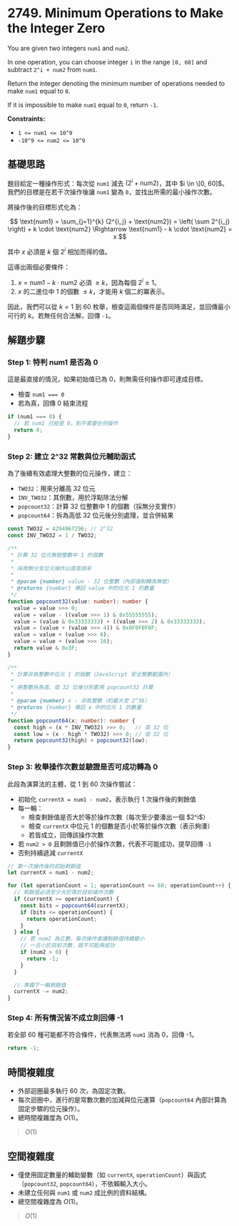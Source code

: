 # 2749. Minimum Operations to Make the Integer Zero

You are given two integers `num1` and `num2`.

In one operation, you can choose integer `i` in the range `[0, 60]` and subtract `2^i + num2` from `num1`.

Return the integer denoting the minimum number of operations needed to make `num1` equal to `0`.

If it is impossible to make `num1` equal to `0`, return `-1`.

**Constraints:**

- `1 <= num1 <= 10^9`
- `-10^9 <= num2 <= 10^9`

## 基礎思路

題目給定一種操作形式：每次從 `num1` 減去 $(2^i + \text{num2})$，其中 $i \in \[0, 60]$。我們的目標是在若干次操作後讓 `num1` 變為 `0`，並找出所需的最小操作次數。

將操作後的目標形式化為：

$$
\text{num1} = \sum_{j=1}^{k} (2^{i_j} + \text{num2}) = \left( \sum 2^{i_j} \right) + k \cdot \text{num2}
\Rightarrow
\text{num1} - k \cdot \text{num2} = x
$$

其中 $x$ 必須是 $k$ 個 $2^i$ 相加而得的值。

這導出兩個必要條件：

1. $x = \text{num1} - k \cdot \text{num2}$ 必須 $\geq k$，因為每個 $2^i \geq 1$。
2. $x$ 的二進位中 1 的個數 $\leq k$，才能用 $k$ 個二的冪表示。

因此，我們可以從 $k = 1$ 到 $60$ 枚舉，檢查這兩個條件是否同時滿足，並回傳最小可行的 $k$。若無任何合法解，回傳 `-1`。

## 解題步驟

### Step 1: 特判 num1 是否為 0

這是最直接的情況，如果初始值已為 0，則無需任何操作即可達成目標。

- 檢查 `num1 === 0`
- 若為真，回傳 0 結束流程

```typescript
if (num1 === 0) {
  // 若 num1 已經是 0，則不需要任何操作
  return 0;
}
```

### Step 2: 建立 2^32 常數與位元輔助函式

為了後續有效處理大整數的位元操作，建立：

- `TWO32`：用來分離高 32 位元
- `INV_TWO32`：其倒數，用於浮點除法分解
- `popcount32`：計算 32 位整數中 1 的個數（採無分支實作）
- `popcount64`：拆為高低 32 位元後分別處理，並合併結果

```typescript
const TWO32 = 4294967296; // 2^32
const INV_TWO32 = 1 / TWO32;

/**
 * 計算 32 位元無號整數中 1 的個數
 *
 * 採用無分支位元操作以提高效率
 *
 * @param {number} value - 32 位整數（內部強制轉為無號）
 * @returns {number} 傳回 value 中的位元 1 的數量
 */
function popcount32(value: number): number {
  value = value >>> 0;
  value = value - ((value >>> 1) & 0x55555555);
  value = (value & 0x33333333) + ((value >>> 2) & 0x33333333);
  value = (value + (value >>> 4)) & 0x0F0F0F0F;
  value = value + (value >>> 8);
  value = value + (value >>> 16);
  return value & 0x3F;
}

/**
 * 計算非負整數中位元 1 的個數（JavaScript 安全整數範圍內）
 *
 * 將整數拆為高、低 32 位後分別套用 popcount32 計算
 *
 * @param {number} x - 非負整數（約最大至 2^36）
 * @returns {number} 傳回 x 中的位元 1 的數量
 */
function popcount64(x: number): number {
  const high = (x * INV_TWO32) >>> 0;   // 高 32 位
  const low = (x - high * TWO32) >>> 0; // 低 32 位
  return popcount32(high) + popcount32(low);
}
```

### Step 3: 枚舉操作次數並驗證是否可成功轉為 0

此段為演算法的主體，從 1 到 60 次操作嘗試：

- 初始化 `currentX = num1 - num2`，表示執行 1 次操作後的剩餘值
- 每一輪：
    - 檢查剩餘值是否大於等於操作次數（每次至少要湊出一個 \$2^i\$）
    - 檢查 `currentX` 中位元 1 的個數是否小於等於操作次數（表示夠湊）
    - 若皆成立，回傳該操作次數
- 若 `num2 > 0` 且剩餘值已小於操作次數，代表不可能成功，提早回傳 `-1`
- 否則持續遞減 `currentX`

```typescript
// 第一次操作後的初始剩餘值
let currentX = num1 - num2;

for (let operationCount = 1; operationCount <= 60; operationCount++) {
  // 剩餘值必須至少大於等於目前操作次數
  if (currentX >= operationCount) {
    const bits = popcount64(currentX);
    if (bits <= operationCount) {
      return operationCount;
    }
  } else {
    // 若 num2 為正數，每次操作會讓剩餘值持續變小
    // 一旦小於目前次數，就不可能再成功
    if (num2 > 0) {
      return -1;
    }
  }

  // 準備下一輪剩餘值
  currentX -= num2;
}
```

### Step 4: 所有情況皆不成立則回傳 -1

若全部 60 種可能都不符合條件，代表無法將 `num1` 消為 0，回傳 -1。

```typescript
return -1;
```

## 時間複雜度

- 外部迴圈最多執行 60 次，為固定次數。
- 每次迴圈中，進行的是常數次數的加減與位元運算（`popcount64` 內部計算為固定步驟的位元操作）。
- 總時間複雜度為 $O(1)$。

> $O(1)$

## 空間複雜度

- 僅使用固定數量的輔助變數（如 `currentX`, `operationCount`）與函式（`popcount32`, `popcount64`），不依賴輸入大小。
- 未建立任何與 `num1` 或 `num2` 成比例的資料結構。
- 總空間複雜度為 $O(1)$。

> $O(1)$
